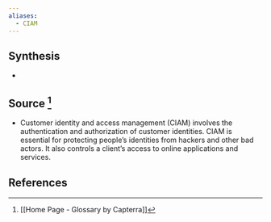 ```yaml
---
aliases:
  - CIAM
---
```

## Synthesis
- 
## Source [^1]
- Customer identity and access management (CIAM) involves the authentication and authorization of customer identities. CIAM is essential for protecting people’s identities from hackers and other bad actors. It also controls a client’s access to online applications and services.
## References

[^1]: [[Home Page - Glossary by Capterra]]
